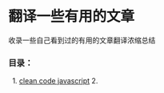 # 翻译一些有用的文章

收录一些自己看到过的有用的文章翻译浓缩总结

### 目录： 
   1. [clean code javascript](https://github.com/ryanmcdermott/clean-code-javascript#introduction)
   2.
